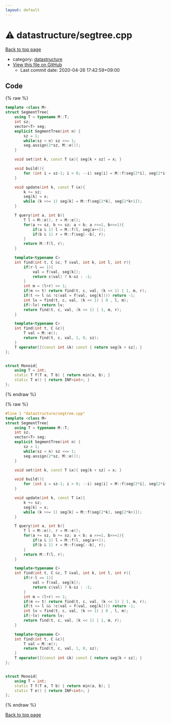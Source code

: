 ```yaml
---
layout: default
---
```


<!-- mathjax config similar to math.stackexchange -->
<script type="text/javascript" async
  src="https://cdnjs.cloudflare.com/ajax/libs/mathjax/2.7.5/MathJax.js?config=TeX-MML-AM_CHTML">
</script>
<script type="text/x-mathjax-config">
  MathJax.Hub.Config({
    TeX: { equationNumbers: { autoNumber: "AMS" }},
    tex2jax: {
      inlineMath: [ ['$','$'] ],
      processEscapes: true
    },
    "HTML-CSS": { matchFontHeight: false },
    displayAlign: "left",
    displayIndent: "2em"
  });
</script>

<script type="text/javascript" src="https://cdnjs.cloudflare.com/ajax/libs/jquery/3.4.1/jquery.min.js"></script>
<script src="https://cdn.jsdelivr.net/npm/jquery-balloon-js@1.1.2/jquery.balloon.min.js" integrity="sha256-ZEYs9VrgAeNuPvs15E39OsyOJaIkXEEt10fzxJ20+2I=" crossorigin="anonymous"></script>
<script type="text/javascript" src="../../assets/js/copy-button.js"></script>
<link rel="stylesheet" href="../../assets/css/copy-button.css" />


# :warning: datastructure/segtree.cpp

<a href="../../index.html">Back to top page</a>

* category: <a href="../../index.html#8dc87745f885a4cc532acd7b15b8b5fe">datastructure</a>
* <a href="{{ site.github.repository_url }}/blob/master/datastructure/segtree.cpp">View this file on GitHub</a>
    - Last commit date: 2020-04-26 17:42:59+09:00




## Code

<a id="unbundled"></a>
{% raw %}
```cpp
template <class M>
struct SegmentTree{
    using T = typename M::T;
    int sz;
    vector<T> seg;
    explicit SegmentTree(int n) {
        sz = 1;
        while(sz < n) sz <<= 1;
        seg.assign(2*sz, M::e());
    }

    void set(int k, const T &x){ seg[k + sz] = x; }

    void build(){
        for (int i = sz-1; i > 0; --i) seg[i] = M::f(seg[2*i], seg[2*i+1]);
    }

    void update(int k, const T &x){
        k += sz;
        seg[k] = x;
        while (k >>= 1) seg[k] = M::f(seg[2*k], seg[2*k+1]);
    }

    T query(int a, int b){
        T l = M::e(), r = M::e();
        for(a += sz, b += sz; a < b; a >>=1, b>>=1){
            if(a & 1) l = M::f(l, seg[a++]);
            if(b & 1) r = M::f(seg[--b], r);
        }
        return M::f(l, r);
    }

    template<typename C>
    int find(int t, C &c, T &val, int k, int l, int r){
        if(r-l == 1){
            val = f(val, seg[k]);
            return c(val) ? k-sz : -1;
        }
        int m = (l+r) >> 1;
        if(m <= t) return find(t, c, val, (k << 1) | 1, m, r);
        if(t <= l && !c(val = f(val, seg[k]))) return -1;
        int lv = find(t, c, val, (k << 1) | 0 , l, m);
        if(~lv) return lv;
        return find(t, c, val, (k << 1) | 1, m, r);
    }

    template<typename C>
    int find(int t, C &c){
        T val = M::e();
        return find(t, c, val, 1, 0, sz);
    }
    T operator[](const int &k) const { return seg[k + sz]; }
};


struct Monoid{
    using T = int;
    static T f(T a, T b) { return min(a, b); }
    static T e() { return INF<int>; }
};

```
{% endraw %}

<a id="bundled"></a>
{% raw %}
```cpp
#line 1 "datastructure/segtree.cpp"
template <class M>
struct SegmentTree{
    using T = typename M::T;
    int sz;
    vector<T> seg;
    explicit SegmentTree(int n) {
        sz = 1;
        while(sz < n) sz <<= 1;
        seg.assign(2*sz, M::e());
    }

    void set(int k, const T &x){ seg[k + sz] = x; }

    void build(){
        for (int i = sz-1; i > 0; --i) seg[i] = M::f(seg[2*i], seg[2*i+1]);
    }

    void update(int k, const T &x){
        k += sz;
        seg[k] = x;
        while (k >>= 1) seg[k] = M::f(seg[2*k], seg[2*k+1]);
    }

    T query(int a, int b){
        T l = M::e(), r = M::e();
        for(a += sz, b += sz; a < b; a >>=1, b>>=1){
            if(a & 1) l = M::f(l, seg[a++]);
            if(b & 1) r = M::f(seg[--b], r);
        }
        return M::f(l, r);
    }

    template<typename C>
    int find(int t, C &c, T &val, int k, int l, int r){
        if(r-l == 1){
            val = f(val, seg[k]);
            return c(val) ? k-sz : -1;
        }
        int m = (l+r) >> 1;
        if(m <= t) return find(t, c, val, (k << 1) | 1, m, r);
        if(t <= l && !c(val = f(val, seg[k]))) return -1;
        int lv = find(t, c, val, (k << 1) | 0 , l, m);
        if(~lv) return lv;
        return find(t, c, val, (k << 1) | 1, m, r);
    }

    template<typename C>
    int find(int t, C &c){
        T val = M::e();
        return find(t, c, val, 1, 0, sz);
    }
    T operator[](const int &k) const { return seg[k + sz]; }
};


struct Monoid{
    using T = int;
    static T f(T a, T b) { return min(a, b); }
    static T e() { return INF<int>; }
};

```
{% endraw %}

<a href="../../index.html">Back to top page</a>

